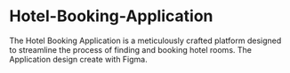 # Hotel-Booking-Application
The Hotel Booking Application is a meticulously crafted platform designed to streamline the process of finding and booking hotel rooms. The Application design create with Figma.
